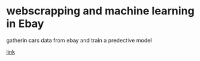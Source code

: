 # webscrapping and machine learning in Ebay

gatherin cars data from ebay and train a predective model

[link](https://upload.wikimedia.org/wikipedia/commons/thumb/1/1b/EBay_logo.svg/1200px-EBay_logo.svg.png)
